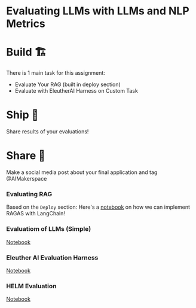 # Evaluating LLMs with LLMs and NLP Metrics

# Build 🏗️
There is 1 main task for this assignment:

- Evaluate Your RAG (built in deploy section)
- Evaluate with EleutherAI Harness on Custom Task

# Ship 🚢
Share results of your evaluations!

# Share 🚀
Make a social media post about your final application and tag @AIMakerspace

### Evaluating RAG

Based on the `Deploy` section: Here's a [notebook](https://colab.research.google.com/drive/1Q2JCptzWd7lj9wggPaipwy3cigmgEGDI?usp=sharing) on how we can implement RAGAS with LangChain!

### Evaluatiom of LLMs (Simple)

[Notebook](https://colab.research.google.com/drive/1tJGP-Oe_B_lH2EaiD3sNGBoIUv8tpJdO?usp=sharing)

### Eleuther AI Evaluation Harness

[Notebook](https://colab.research.google.com/drive/15B08548oLsXbuUMNuG_T-R6WFvb3bKZp?usp=sharing)

### HELM Evaluation 

[Notebook](https://colab.research.google.com/drive/1Tg26V055-ukudzmnE4Tpj-lYoIlRQydJ?usp=sharing)
